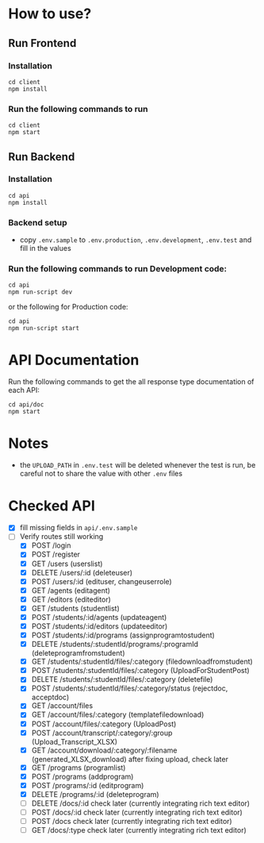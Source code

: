 # How to use?
## Run Frontend
### Installation
```
cd client
npm install
```
### Run the following commands to run
```
cd client
npm start
```
## Run Backend
### Installation
```
cd api
npm install
```
### Backend setup
- copy `.env.sample` to `.env.production`, `.env.development`, `.env.test` and fill in the values
### Run the following commands to run Development code:
```
cd api
npm run-script dev
```
or the following for Production code:
```
cd api
npm run-script start
```
# API Documentation
Run the following commands to get the all response type documentation of each API:
```
cd api/doc
npm start
```

# Notes
- the `UPLOAD_PATH` in `.env.test` will be deleted whenever the test is run, be careful not to share the value with other `.env` files

# Checked API
- [x] fill missing fields in `api/.env.sample`
- [ ] Verify routes still working
  - [x] POST   /login
  - [x] POST   /register
  - [x] GET    /users                                      (userslist)
  - [x] DELETE /users/:id                                  (deleteuser)
  - [x] POST   /users/:id                                  (edituser, changeuserrole)
  - [x] GET    /agents                                     (editagent)
  - [x] GET    /editors                                    (editeditor)
  - [x] GET    /students                                   (studentlist)
  - [x] POST   /students/:id/agents                        (updateagent) 
  - [x] POST   /students/:id/editors                       (updateeditor)
  - [x] POST   /students/:id/programs                      (assignprogramtostudent) 
  - [x] DELETE /students/:studentId/programs/:programId    (deleteprogramfromstudent)
  - [x] GET    /students/:studentId/files/:category        (filedownloadfromstudent) 
  - [x] POST   /students/:studentId/files/:category        (UploadForStudentPost)  
  - [x] DELETE /students/:studentId/files/:category        (deletefile)
  - [x] POST   /students/:studentId/files/:category/status (rejectdoc, acceptdoc)
  - [x] GET    /account/files 
  - [x] GET    /account/files/:category                    (templatefiledownload)
  - [x] POST   /account/files/:category                    (UploadPost) 
  - [x] POST   /account/transcript/:category/:group        (Upload_Transcript_XLSX) 
  - [x] GET    /account/download/:category/:filename       (generated_XLSX_download) after fixing upload, check later
  - [x] GET    /programs                                   (programlist)
  - [x] POST   /programs                                   (addprogram)
  - [x] POST   /programs/:id                               (editprogram)
  - [x] DELETE /programs/:id                               (deleteprogram)
  - [ ] DELETE /docs/:id    check later (currently integrating rich text editor)
  - [ ] POST   /docs/:id    check later (currently integrating rich text editor)
  - [ ] POST   /docs        check later (currently integrating rich text editor)
  - [ ] GET    /docs/:type  check later (currently integrating rich text editor)
